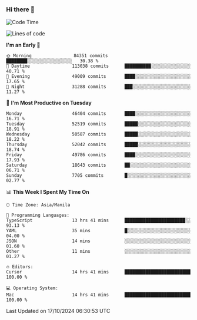 ### Hi there 👋

<!--START_SECTION:waka-->
![Code Time](http://img.shields.io/badge/Code%20Time-5%2C649%20hrs%206%20mins-blue)

![Lines of code](https://img.shields.io/badge/From%20Hello%20World%20I%27ve%20Written-121.7%20million%20lines%20of%20code-blue)

**I'm an Early 🐤** 

```text
🌞 Morning                84351 commits       ████████░░░░░░░░░░░░░░░░░   30.38 % 
🌆 Daytime                113038 commits      ██████████░░░░░░░░░░░░░░░   40.71 % 
🌃 Evening                49009 commits       ████░░░░░░░░░░░░░░░░░░░░░   17.65 % 
🌙 Night                  31288 commits       ███░░░░░░░░░░░░░░░░░░░░░░   11.27 % 
```
📅 **I'm Most Productive on Tuesday** 

```text
Monday                   46404 commits       ████░░░░░░░░░░░░░░░░░░░░░   16.71 % 
Tuesday                  52519 commits       █████░░░░░░░░░░░░░░░░░░░░   18.91 % 
Wednesday                50587 commits       █████░░░░░░░░░░░░░░░░░░░░   18.22 % 
Thursday                 52042 commits       █████░░░░░░░░░░░░░░░░░░░░   18.74 % 
Friday                   49786 commits       ████░░░░░░░░░░░░░░░░░░░░░   17.93 % 
Saturday                 18643 commits       ██░░░░░░░░░░░░░░░░░░░░░░░   06.71 % 
Sunday                   7705 commits        █░░░░░░░░░░░░░░░░░░░░░░░░   02.77 % 
```


📊 **This Week I Spent My Time On** 

```text
🕑︎ Time Zone: Asia/Manila

💬 Programming Languages: 
TypeScript               13 hrs 41 mins      ███████████████████████░░   93.13 % 
YAML                     35 mins             █░░░░░░░░░░░░░░░░░░░░░░░░   04.00 % 
JSON                     14 mins             ░░░░░░░░░░░░░░░░░░░░░░░░░   01.60 % 
Other                    11 mins             ░░░░░░░░░░░░░░░░░░░░░░░░░   01.27 % 

🔥 Editors: 
Cursor                   14 hrs 41 mins      █████████████████████████   100.00 % 

💻 Operating System: 
Mac                      14 hrs 41 mins      █████████████████████████   100.00 % 
```


 Last Updated on 17/10/2024 06:30:53 UTC
<!--END_SECTION:waka-->


<!--
**rad182/rad182** is a ✨ _special_ ✨ repository because its `README.md` (this file) appears on your GitHub profile.

Here are some ideas to get you started:

- 🔭 I’m currently working on ...
- 🌱 I’m currently learning ...
- 👯 I’m looking to collaborate on ...
- 🤔 I’m looking for help with ...
- 💬 Ask me about ...
- 📫 How to reach me: ...
- 😄 Pronouns: ...
- ⚡ Fun fact: ...
-->
